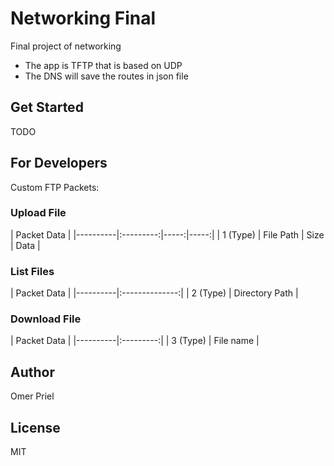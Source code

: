 # Networking Final

Final project of networking

* The app is TFTP that is based on UDP
* The DNS will save the routes in json file

## Get Started

TODO

## For Developers

Custom FTP Packets:

### Upload File

| Packet Data |
|----------|:---------:|-----:|-----:|
| 1 (Type) | File Path | Size | Data |

### List Files

| Packet Data |
|----------|:--------------:|
| 2 (Type) | Directory Path |

### Download File

| Packet Data |
|----------|:---------:|
| 3 (Type) | File name |

## Author

Omer Priel

## License

MIT
